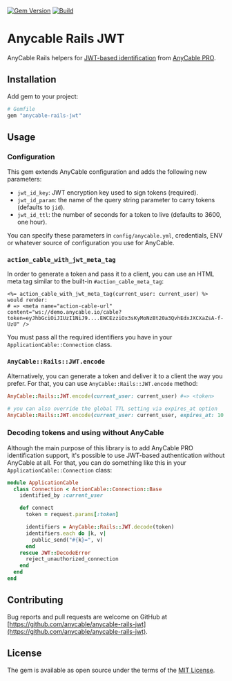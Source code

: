 [![Gem Version](https://badge.fury.io/rb/anycable-rails-jwt.svg)](https://rubygems.org/gems/anycable-rails-jwt)
[![Build](https://github.com/anycable/anycable-rails-jwt/workflows/Build/badge.svg)](https://github.com/anycable/anycable-rails-jwt/actions)

# Anycable Rails JWT

AnyCable Rails helpers for [JWT-based identification](https://docs.anycable.io/anycable-go/jwt_identification) from [AnyCable PRO][pro].

## Installation

Add gem to your project:

```ruby
# Gemfile
gem "anycable-rails-jwt"
```

## Usage

### Configuration

This gem extends AnyCable configuration and adds the following new parameters:

- `jwt_id_key`: JWT encryption key used to sign tokens (required).
- `jwt_id_param`: the name of the query string parameter to carry tokens (defaults to `jid`).
- `jwt_id_ttl`: the number of seconds for a token to live (defaults to 3600, one hour).

You can specify these parameters in `config/anycable.yml`, credentials, ENV or whatever source of configuration you use for AnyCable.

### `action_cable_with_jwt_meta_tag`

In order to generate a token and pass it to a client, you can use an HTML meta tag similar to the built-in `#action_cable_meta_tag`:

```erb
<%= action_cable_with_jwt_meta_tag(current_user: current_user) %> would render:
# => <meta name="action-cable-url" content="ws://demo.anycable.io/cable?token=eyJhbGciOiJIUzI1NiJ9....EWCEzziOx3sKyMoNzBt20a3QvhEdxJXCXaZsA-f-UzU" />
```

You must pass all the required identifiers you have in your `ApplicationCable::Connection` class.

### `AnyCable::Rails::JWT.encode`

Alternatively, you can generate a token and deliver it to a client the way you prefer. For that, you can use `AnyCable::Rails::JWT.encode` method:

```ruby
AnyCable::Rails::JWT.encode(current_user: current_user) #=> <token>

# you can also override the global TTL setting via expires_at option
AnyCable::Rails::JWT.encode(current_user: current_user, expires_at: 10.minutes.from_now)
```

### Decoding tokens and using without AnyCable

Although the main purpose of this library is to add AnyCable PRO identification support, it's possible to use JWT-based authentication without AnyCable at all. For that, you can do something like this in your `ApplicationCable::Connection` class:

```ruby
module ApplicationCable
  class Connection < ActionCable::Connection::Base
    identified_by :current_user

    def connect
      token = request.params[:token]

      identifiers = AnyCable::Rails::JWT.decode(token)
      identifiers.each do |k, v|
        public_send("#{k}=", v)
      end
    rescue JWT::DecodeError
      reject_unauthorized_connection
    end
  end
end
```

## Contributing

Bug reports and pull requests are welcome on GitHub at [https://github.com/anycable/anycable-rails-jwt](https://github.com/anycable/anycable-rails-jwt).

## License

The gem is available as open source under the terms of the [MIT License](http://opensource.org/licenses/MIT).

[pro]: https://anycable.io/#pro
